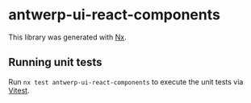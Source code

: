 # antwerp-ui-react-components

This library was generated with [Nx](https://nx.dev).

## Running unit tests

Run `nx test antwerp-ui-react-components` to execute the unit tests via [Vitest](https://vitest.dev/).
